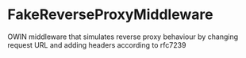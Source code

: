 # FakeReverseProxyMiddleware
OWIN middleware that simulates reverse proxy behaviour by changing request URL and adding headers according to rfc7239
